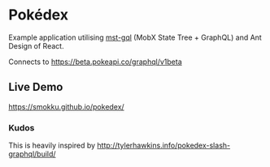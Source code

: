 # Pokédex

Example application utilising [mst-gql] (MobX State Tree + GraphQL) and Ant Design of React.

Connects to https://beta.pokeapi.co/graphql/v1beta

[mst-gql]: https://github.com/mobxjs/mst-gql

## Live Demo

https://smokku.github.io/pokedex/

### Kudos

This is heavily inspired by http://tylerhawkins.info/pokedex-slash-graphql/build/
